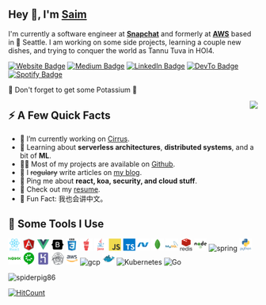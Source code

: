 <h2>Hey 👋, I'm <a href="">Saim</a></h2>
<p>I'm currently a software engineer at <strong><a href="https://www.snapchat.com/">Snapchat</a></strong> and formerly at <strong><a href="https://aws.amazon.com/">AWS</a></strong> based in 🌁 Seattle. I am working on some side projects, learning a couple new dishes, and trying to conquer the world as Tannu Tuva in HOI4.</p>
<p><a href="https://stanleylim.me"><img src="https://img.shields.io/badge/-stanleylim.me-4E69C8?style=flat-square&amp;labelColor=4E69C8&amp;logo=Firefox&amp;link=https://stanleylim.me" alt="Website Badge"></a> <a href="https://medium.com/@serbis"><img src="https://img.shields.io/badge/-@serbis-14c767?style=flat-square&amp;labelColor=14c767&amp;logo=Medium&amp;link=https://medium.com/@serbis" alt="Medium Badge"></a> <a href="https://www.linkedin.com/in/serbis/"><img src="https://img.shields.io/badge/-@serbis-0077B5?style=flat-square&amp;labelColor=0077B5&amp;logo=LinkedIn&amp;link=https://www.linkedin.com/in/serbis/" alt="LinkedIn Badge"></a> <a href="https://dev.to/spiderpig86"><img src="https://img.shields.io/badge/-@spiderpig86-0A0A0A?style=flat-square&amp;labelColor=0A0A0A&amp;logo=dev.to&amp;link=https://dev.to/spiderpig86" alt="DevTo Badge"></a> <a href="https://open.spotify.com/user/1235099575"><img src="https://img.shields.io/badge/-@Stanley%20Lim-1ED760?style=flat-square&amp;labelColor=fff&amp;logo=Spotify&amp;link=https://open.spotify.com/user/1235099575" alt="Spotify Badge"></a></p>
<p>🍌 Don't forget to get some Potassium 🍌</p>
<img align="right" src="https://media1.giphy.com/media/13HgwGsXF0aiGY/giphy.gif" />
<h2>⚡️ A Few Quick Facts</h2>
<ul>
<li>🔭 I’m currently working on <a href="https://github.com/Spiderpig86/Cirrus">Cirrus</a>.</li>
<li>🧐 Learning about <strong>serverless architectures</strong>, <strong>distributed systems</strong>, and a bit of <strong>ML</strong>.</li>
<li>👨‍💻 Most of my projects are available on <a href="https://github.com/Spiderpig86">Github</a>.</li>
<li>📝 I <del>regulary</del> write articles on <a href="https://blog.stanleylim.me">my blog</a>.</li>
<li>💬 Ping me about <strong>react, koa, security, and cloud stuff</strong>.</li>
<li>📙 Check out my <a href="https://www.stanleylim.me/resume/resume.pdf">resume</a>.</li>
<li>🎉 Fun Fact: 我也会讲中文。</li>
</ul>
<h2>🚀 Some Tools I Use</h2>
<p align="left">
<img src="https://raw.githubusercontent.com/devicons/devicon/master/icons/react/react-original-wordmark.svg" alt="react" width="25" height="25" />
<img src="https://raw.githubusercontent.com/devicons/devicon/master/icons/angularjs/angularjs-original.svg" alt="angular-js" width="25" height="25" />
<img src="https://raw.githubusercontent.com/devicons/devicon/master/icons/vuejs/vuejs-original.svg" alt="vue" width="25" height="25" />
<img src="https://raw.githubusercontent.com/devicons/devicon/master/icons/bootstrap/bootstrap-plain.svg" alt="bootstrap" width="25" height="25" />
<img src="https://raw.githubusercontent.com/devicons/devicon/master/icons/css3/css3-original-wordmark.svg" alt="css3" width="25" height="25" />
<img src="https://raw.githubusercontent.com/devicons/devicon/master/icons/gulp/gulp-plain.svg" alt="gulp" width="25" height="25" />
<img src="https://raw.githubusercontent.com/devicons/devicon/master/icons/java/java-original-wordmark.svg" alt="java" width="25" height="25" />
<img src="https://raw.githubusercontent.com/devicons/devicon/master/icons/javascript/javascript-original.svg" alt="javascript" width="25" height="25" />
<img src="https://raw.githubusercontent.com/devicons/devicon/master/icons/typescript/typescript-original.svg" alt="typescript" width="25" height="25" />
<img src="https://raw.githubusercontent.com/devicons/devicon/master/icons/dot-net/dot-net-original.svg" alt=".NET" width="25" height="25" />
<img src="https://raw.githubusercontent.com/devicons/devicon/master/icons/mongodb/mongodb-original.svg" alt="mongodb" width="25" height="25" />
<img src="https://raw.githubusercontent.com/devicons/devicon/master/icons/mysql/mysql-original-wordmark.svg" alt="mysql" width="25" height="25" />
<img src="https://raw.githubusercontent.com/devicons/devicon/master/icons/redis/redis-original-wordmark.svg" alt="redis" width="25" height="25" />
<img src="https://raw.githubusercontent.com/devicons/devicon/master/icons/nodejs/nodejs-original-wordmark.svg" alt="nodejs" width="25" height="25" />
<img src="https://www.vectorlogo.zone/logos/springio/springio-icon.svg" alt="spring" width="25" height="25" />
<img src="https://raw.githubusercontent.com/devicons/devicon/master/icons/python/python-original-wordmark.svg" alt="python" width="25" height="25" />
<img src="https://raw.githubusercontent.com/devicons/devicon/master/icons/nginx/nginx-original.svg" alt="nginx" width="25" height="25" />
<img src="https://raw.githubusercontent.com/devicons/devicon/master/icons/cucumber/cucumber-plain.svg" alt="cucumber" width="25" height="25" />
<img src="https://raw.githubusercontent.com/devicons/devicon/master/icons/heroku/heroku-plain.svg" alt="heroku" width="25" height="25" />
<img src="https://raw.githubusercontent.com/devicons/devicon/master/icons/travis/travis-plain.svg" alt="travis" width="25" height="25" />
<img src="https://raw.githubusercontent.com/github/explore/80688e429a7d4ef2fca1e82350fe8e3517d3494d/topics/aws/aws.png" alt="aws" width="25" height="25" />
<img src="https://www.vectorlogo.zone/logos/google_cloud/google_cloud-icon.svg" alt="gcp" width="25" height="25" />
<img src="https://raw.githubusercontent.com/devicons/devicon/master/icons/docker/docker-original.svg" alt="Docker" width="25" height="25" />
<img src="https://www.vectorlogo.zone/logos/kubernetes/kubernetes-icon.svg" alt="Kubernetes" width="25" height="25" />
<img src="https://cdn.jsdelivr.net/gh/devicons/devicon/icons/go/go-original.svg" alt="Go" width="25" height="25" />
</p>
<img src="https://github-readme-stats.vercel.app/api?username=spiderpig86&show_icons=true&count_private=true" alt="spiderpig86" />
<p><a href="http://hits.dwyl.com/spiderpig86/spiderpig86/spiderpig86.svg?style=flat-square"><img src="https://hits.dwyl.com/spiderpig86/spiderpig86/spiderpig86.svg?style=flat-square" alt="HitCount"></a></p>
